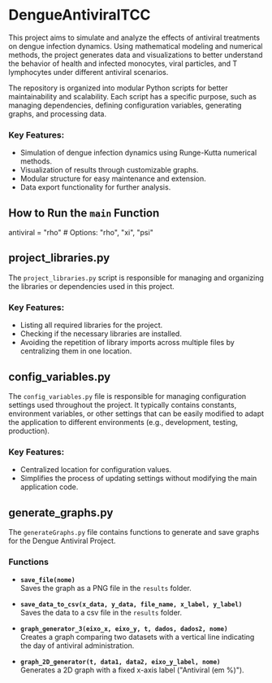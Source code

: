 # DengueAntiviralTCC

This project aims to simulate and analyze the effects of antiviral treatments on dengue infection dynamics. Using mathematical modeling and numerical methods, the project generates data and visualizations to better understand the behavior of health and infected monocytes, viral particles, and T lymphocytes under different antiviral scenarios.

The repository is organized into modular Python scripts for better maintainability and scalability. Each script has a specific purpose, such as managing dependencies, defining configuration variables, generating graphs, and processing data.

### Key Features:
- Simulation of dengue infection dynamics using Runge-Kutta numerical methods.
- Visualization of results through customizable graphs.
- Modular structure for easy maintenance and extension.
- Data export functionality for further analysis.

## How to Run the `main` Function
antiviral = "rho"  # Options: "rho", "xi", "psi"

## project_libraries.py

The `project_libraries.py` script is responsible for managing and organizing the libraries or dependencies used in this project. 

### Key Features:
- Listing all required libraries for the project.
- Checking if the necessary libraries are installed.
- Avoiding the repetition of library imports across multiple files by centralizing them in one location.

## config_variables.py

The `config_variables.py` file is responsible for managing configuration settings used throughout the project. It typically contains constants, environment variables, or other settings that can be easily modified to adapt the application to different environments (e.g., development, testing, production).

### Key Features:
- Centralized location for configuration values.
- Simplifies the process of updating settings without modifying the main application code.

## generate_graphs.py

The `generateGraphs.py` file contains functions to generate and save graphs for the Dengue Antiviral Project.

### Functions

- **`save_file(nome)`**  
    Saves the graph as a PNG file in the `results` folder.

- **`save_data_to_csv(x_data, y_data, file_name, x_label, y_label)`**  
    Saves the data to a csv file in the `results` folder.

- **`graph_generator_3(eixo_x, eixo_y, t, dados, dados2, nome)`**  
    Creates a graph comparing two datasets with a vertical line indicating the day of antiviral administration.

- **`graph_2D_generator(t, data1, data2, eixo_y_label, nome)`**  
    Generates a 2D graph with a fixed x-axis label ("Antiviral (em %)").